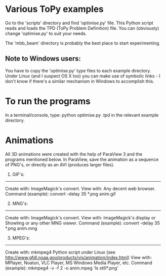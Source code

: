 # Various ToPy examples #

Go to the 'scripts' directory and find 'optimise.py' file. This Python script
reads and loads the TPD (ToPy Problem Definition) file. You can (obviously)
change 'optimise.py' to suit your needs.

The 'mbb_beam' directory is probably the best place to start experimenting.

Note to Windows users:
-------------------------
You have to copy the 'optimise.py' type files to each example directory. Under
Linux (and I suspect OS X too) you can make use of symbolic links - I don't know
if there's a similar mechanism in Windows to accomplish this.

# To run the programs #
In a terminal/console, type:
   python optimise.py <filename>.tpd
in the relevant example directory.


# Animations #
All 3D animations were created with the help of ParaView 3 and the programs
mentioned below. In ParaView, save the animation as a sequence of PNG's, or
directly as an AVI (produces larger files).

1) GIF's:
---------
Create with: ImageMagick's convert.
View with: Any decent web browser.
Command (example): convert -delay 35 *.png anim.gif

2) MNG's:
---------
Create with: ImageMagick's convert.
View with: ImageMagick's display or ShowImg or any other MNG viewer.
Command (example): convert -delay 35 *.png anim.mng

3) MPEG's:
----------
Create with: mkmpeg4 Python script under Linux
(see http://www.gfdl.noaa.gov/products/vis/animation/index.html)
View with: MPlayer, Noatun, VLC Player, MS Windows Media Player, etc.
Command (example): mkmpeg4 -v -f 2 -o anim.mpeg 'ls still*.png'

